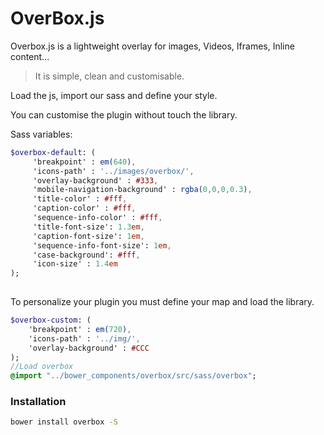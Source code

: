 # OverBox.js

Overbox.js is a lightweight overlay for images, Videos, Iframes, Inline content... 

> It is simple, clean and customisable.
 
Load the js, import our sass and define your style.

You can customise the plugin without touch the library.

Sass variables:

```sass
$overbox-default: (
     'breakpoint' : em(640),
     'icons-path' : '../images/overbox/',
     'overlay-background' : #333,
     'mobile-navigation-background' : rgba(0,0,0,0.3),
     'title-color' : #fff,
     'caption-color' : #fff,
     'sequence-info-color' : #fff,
     'title-font-size': 1.3em,
     'caption-font-size': 1em,
     'sequence-info-font-size': 1em,
     'case-background': #fff,
     'icon-size' : 1.4em
);
 
```
 
To personalize your plugin you must define your map and load the library.


```sass
$overbox-custom: (
    'breakpoint' : em(720),
    'icons-path' : '../img/',
    'overlay-background' : #CCC
);
//Load overbox
@import "../bower_components/overbox/src/sass/overbox";
```

### Installation

```sh
bower install overbox -S
```